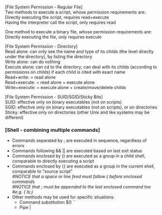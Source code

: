 [File System Permission - Regular File]  
Two methods to execute a script, whose permission requirements are:  
Directly executing the script, requires read+execute  
Having the interpreter call the script, only requires read  

One method to execute a binary file, whose permission requirements are:  
Directly executing the file, only requires execute  

[File System Permission - Directory]  
Read alone: can only see the name and type of its childs (the level directly under the directory), by listing the directory  
Write alone: can do nothing  
Execute alone: can cd to the directory; can deal with its childs (according to permissions on childs) if each child is cited with exact name  
Read+write: = read alone  
Read+execute: = read alone + execute alone  
Write+execute: = execute alone + create/move/delete childs  

[File System Permission - SUID/SGID/Sticky Bits]  
SUID: effective only on binary executables (not on scripts)  
SGID: effective only on binary executables (not on scripts), or on directories  
Sticky: effective only on directories (other Unix and like systems may be different)  

### [Shell - combining multiple commands]
* Commands separated by ; are executed in sequence, regardless of errors
* Commands following && || are executed based on last exit status
* Commands enclosed by () are executed as a group in a child shell, comparable to directly executing a script
* Commands enclosed by {} are executed as a group in the current shell, comparable to "source script"  
  _#NOTICE that a space or line feed must follow { before enclosed commands_  
  _#NOTICE that ; must be appended to the last enclosed command too_  
  _#e.g. { ls;}_
* Other methods may be used for specific situations:
  * Command substitution $() ``
  * Pipe |
